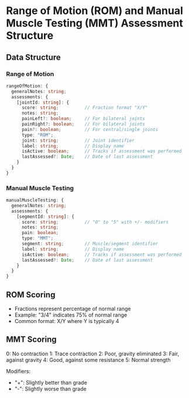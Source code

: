 # Range of Motion (ROM) and Manual Muscle Testing (MMT) Assessment Structure

## Data Structure

### Range of Motion
```typescript
rangeOfMotion: {
  generalNotes: string;
  assessments: {
    [jointId: string]: {
      score: string;          // Fraction format "X/Y"
      notes: string;
      painLeft?: boolean;     // For bilateral joints
      painRight?: boolean;    // For bilateral joints
      pain?: boolean;         // For central/single joints
      type: "ROM";
      joint: string;          // Joint identifier
      label: string;          // Display name
      isActive: boolean;      // Tracks if assessment was performed
      lastAssessed?: Date;    // Date of last assessment
    }
  }
}
```

### Manual Muscle Testing
```typescript
manualMuscleTesting: {
  generalNotes: string;
  assessments: {
    [segmentId: string]: {
      score: string;          // "0" to "5" with +/- modifiers
      notes: string;
      pain: boolean;
      type: "MMT";
      segment: string;        // Muscle/segment identifier
      label: string;          // Display name
      isActive: boolean;      // Tracks if assessment was performed
      lastAssessed?: Date;    // Date of last assessment
    }
  }
}
```

## ROM Scoring
- Fractions represent percentage of normal range
- Example: "3/4" indicates 75% of normal range
- Common format: X/Y where Y is typically 4

## MMT Scoring
0: No contraction
1: Trace contraction
2: Poor, gravity eliminated
3: Fair, against gravity
4: Good, against some resistance
5: Normal strength

Modifiers:
- "+": Slightly better than grade
- "-": Slightly worse than grade